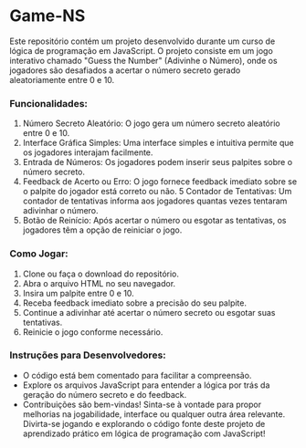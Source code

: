 # Game-NS

Este repositório contém um projeto desenvolvido durante um curso de lógica de programação em JavaScript. O projeto consiste em um jogo interativo chamado "Guess the Number" (Adivinhe o Número), onde os jogadores são desafiados a acertar o número secreto gerado aleatoriamente entre 0 e 10.

### Funcionalidades:

1. Número Secreto Aleatório: O jogo gera um número secreto aleatório entre 0 e 10.
2. Interface Gráfica Simples: Uma interface simples e intuitiva permite que os jogadores interajam facilmente.
3. Entrada de Números: Os jogadores podem inserir seus palpites sobre o número secreto.
4. Feedback de Acerto ou Erro: O jogo fornece feedback imediato sobre se o palpite do jogador está correto ou não.
5 Contador de Tentativas: Um contador de tentativas informa aos jogadores quantas vezes tentaram adivinhar o número.
6. Botão de Reinício: Após acertar o número ou esgotar as tentativas, os jogadores têm a opção de reiniciar o jogo.

### Como Jogar:

1. Clone ou faça o download do repositório.
2. Abra o arquivo HTML no seu navegador.
3. Insira um palpite entre 0 e 10.
4. Receba feedback imediato sobre a precisão do seu palpite.
5. Continue a adivinhar até acertar o número secreto ou esgotar suas tentativas.
6. Reinicie o jogo conforme necessário.
   
### Instruções para Desenvolvedores:

* O código está bem comentado para facilitar a compreensão.
* Explore os arquivos JavaScript para entender a lógica por trás da geração do número secreto e do feedback.
* Contribuições são bem-vindas! Sinta-se à vontade para propor melhorias na jogabilidade, interface ou qualquer outra área relevante.
Divirta-se jogando e explorando o código fonte deste projeto de aprendizado prático em lógica de programação com JavaScript!

